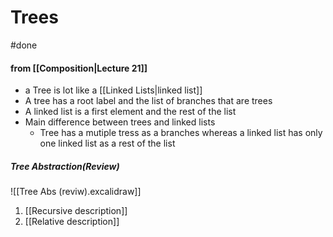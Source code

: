 # Trees

#done 
#### from [[Composition|Lecture 21]]
- a Tree is lot like a [[Linked Lists|linked list]]
- A tree has a root label and the list of branches that are trees
- A linked list is a first element and the rest of the list
- Main difference between trees and linked lists
	- Tree has a mutiple tress as a branches whereas a linked list has only one linked list as a rest of the list 

##### Tree Abstraction(Review)

![[Tree Abs (reviw).excalidraw]]

1. [[Recursive description]]
2. [[Relative description]]

